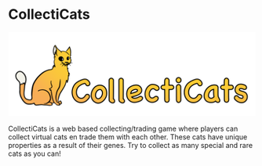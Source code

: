# CollectiCats

![CollectiCats logo](./src/assets/CollectiCats_logo_trans.png)

CollectiCats is a web based collecting/trading game where players can collect virtual cats en trade them with each other. These cats have unique properties as a result of their genes. Try to collect as many special and rare cats as you can!

